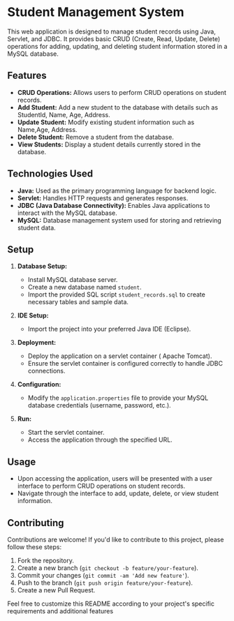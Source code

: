 # Student Management System

This web application is designed to manage student records using Java, Servlet, and JDBC. It provides basic CRUD (Create, Read, Update, Delete) operations for adding, updating, and deleting student information stored in a MySQL database.

## Features

- **CRUD Operations:** Allows users to perform CRUD operations on student records.
- **Add Student:** Add a new student to the database with details such as StudentId, Name, Age, Address.
- **Update Student:** Modify existing student information such as Name,Age, Address.
- **Delete Student:** Remove a student from the database.
- **View Students:** Display a student details currently stored in the database.

## Technologies Used

- **Java:** Used as the primary programming language for backend logic.
- **Servlet:** Handles HTTP requests and generates responses.
- **JDBC (Java Database Connectivity):** Enables Java applications to interact with the MySQL database.
- **MySQL:** Database management system used for storing and retrieving student data.

## Setup

1. **Database Setup:**
   - Install MySQL database server.
   - Create a new database named `student`.
   - Import the provided SQL script `student_records.sql` to create necessary tables and sample data.

2. **IDE Setup:**
   - Import the project into your preferred Java IDE (Eclipse).

3. **Deployment:**
   - Deploy the application on a servlet container ( Apache Tomcat).
   - Ensure the servlet container is configured correctly to handle JDBC connections.

4. **Configuration:**
   - Modify the `application.properties` file to provide your MySQL database credentials (username, password, etc.).

5. **Run:**
   - Start the servlet container.
   - Access the application through the specified URL.

## Usage

- Upon accessing the application, users will be presented with a user interface to perform CRUD operations on student records.
- Navigate through the interface to add, update, delete, or view student information.

## Contributing

Contributions are welcome! If you'd like to contribute to this project, please follow these steps:

1. Fork the repository.
2. Create a new branch (`git checkout -b feature/your-feature`).
3. Commit your changes (`git commit -am 'Add new feature'`).
4. Push to the branch (`git push origin feature/your-feature`).
5. Create a new Pull Request.

Feel free to customize this README according to your project's specific requirements and additional features
